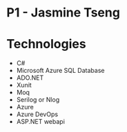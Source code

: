 # P1 - Jasmine Tseng

# Technologies
- C#
- Microsoft Azure SQL Database
- ADO.NET
- Xunit
- Moq
- Serilog or Nlog
- Azure
- Azure DevOps
- ASP.NET webapi